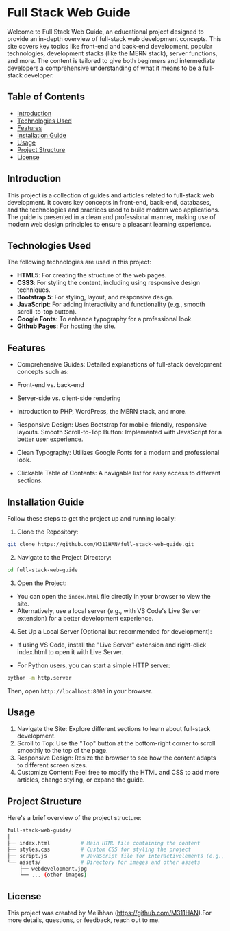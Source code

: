 # Full Stack Web Guide

Welcome to Full Stack Web Guide, an educational project designed to provide an in-depth overview of full-stack web development concepts. This site covers key topics like front-end and back-end development, popular technologies, development stacks (like the MERN stack), server functions, and more. The content is tailored to give both beginners and intermediate developers a comprehensive understanding of what it means to be a full-stack developer.

## Table of Contents

- [Introduction](#Introduction)
- [Technologies Used](#Technologies-Used)
- [Features](#Features)
- [Installation Guide](#Installation-Guide)
- [Usage](#Usage)
- [Project Structure](#Project-Structure)
- [License](#License)

## Introduction
This project is a collection of guides and articles related to full-stack web development. It covers key concepts in front-end, back-end, databases, and the technologies and practices used to build modern web applications. The guide is presented in a clean and professional manner, making use of modern web design principles to ensure a pleasant learning experience.

## Technologies Used
The following technologies are used in this project:

- **HTML5**: For creating the structure of the web pages.
- **CSS3**: For styling the content, including using responsive design techniques.
- **Bootstrap 5**: For styling, layout, and responsive design.
- **JavaScript**: For adding interactivity and functionality (e.g., smooth scroll-to-top button).
- **Google Fonts**: To enhance typography for a professional look.
- **Github Pages**: For hosting the site.

## Features
- Comprehensive Guides: Detailed explanations of full-stack development concepts such as:
 - Front-end vs. back-end
 - Server-side vs. client-side rendering
 - Introduction to PHP, WordPress, the MERN stack, and more.

- Responsive Design: Uses Bootstrap for mobile-friendly, responsive layouts.
Smooth Scroll-to-Top Button: Implemented with JavaScript for a better user experience.
- Clean Typography: Utilizes Google Fonts for a modern and professional look.
- Clickable Table of Contents: A navigable list for easy access to different sections.


## Installation Guide
Follow these steps to get the project up and running locally:

1. Clone the Repository:
```bash
git clone https://github.com/M311HAN/full-stack-web-guide.git
```
2. Navigate to the Project Directory:
```bash
cd full-stack-web-guide
```
3. Open the Project:

- You can open the `index.html` file directly in your browser to view the site.
- Alternatively, use a local server (e.g., with VS Code's Live Server extension) for a better development experience.

4. Set Up a Local Server (Optional but recommended for development):
- If using VS Code, install the "Live Server" extension and right-click index.html to open it with Live Server.

- For Python users, you can start a simple HTTP server:
```bash
python -m http.server
```
Then, open `http://localhost:8000` in your browser.

## Usage
1. Navigate the Site: Explore different sections to learn about full-stack development.
2. Scroll to Top: Use the "Top" button at the bottom-right corner to scroll smoothly to the top of the page.
3. Responsive Design: Resize the browser to see how the content adapts to different screen sizes.
4. Customize Content: Feel free to modify the HTML and CSS to add more articles, change styling, or expand the guide.

## Project Structure
Here's a brief overview of the project structure:
```bash
full-stack-web-guide/
│
├── index.html          # Main HTML file containing the content
├── styles.css          # Custom CSS for styling the project
├── script.js           # JavaScript file for interactivelements (e.g., scroll-to-top)
└── assets/             # Directory for images and other assets
    ├── webdevelopment.jpg
    └── ... (other images)
```

## License
This project was created by Melihhan (https://github.com/M311HAN).For more details, questions, or feedback, reach out to me.
